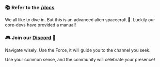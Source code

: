 ### 📚 Refer to the [/docs](https://github.com/Significant-Gravitas/Auto-GPT/tree/master/docs)

We all like to dive in. But this is an advanced alien spacecraft 🚁. Luckily our core-devs have provided a manual!


### 🎮 Join our [**Discord**](https://discord.gg/autogpt) 💬

Navigate wisely. Use the Force, it will guide you to the channel you seek.

Use your common sense, and the community will celebrate your presence!